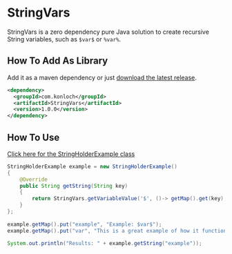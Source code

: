 # StringVars
StringVars is a zero dependency pure Java solution to create recursive String variables, such as `$var$` or `%var%`.

## How To Add As Library
Add it as a maven dependency or just [download the latest release](https://github.com/Konloch/StringVars/releases).
```xml
<dependency>
  <groupId>com.konloch</groupId>
  <artifactId>StringVars</artifactId>
  <version>1.0.0</version>
</dependency>
```

## How To Use
[Click here for the StringHolderExample class](https://github.com/Konloch/StringVars/blob/main/src/main/test/java/com/konloch/TestStringVars.java)
```java
StringHolderExample example = new StringHolderExample()
{
	@Override
	public String getString(String key)
	{
		return StringVars.getVariableValue('$', ()-> getMap().get(key),(vkey)-> getMap().get(vkey));
	}
};
		
example.getMap().put("example", "Example: $var$");
example.getMap().put("var", "This is a great example of how it functions!");

System.out.println("Results: " + example.getString("example"));
```

